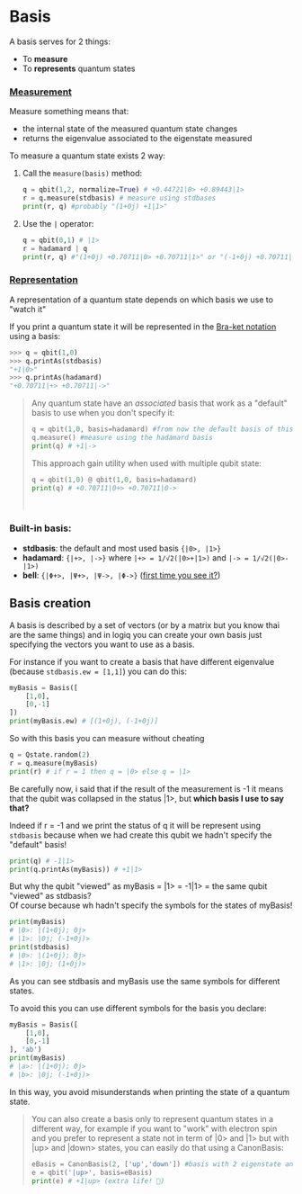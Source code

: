 # Basis
A basis serves for 2 things:
- To **measure**
- To **represents** quantum states

### <u>Measurement</u>

Measure something means that:
- the internal state of the measured quantum state changes
- returns the eigenvalue associated to the eigenstate measured


To measure a quantum state exists 2 way:
1. Call the `measure(basis)` method:
    ```python
    q = qbit(1,2, normalize=True) # +0.44721|0> +0.89443|1>
    r = q.measure(stdbasis) # measure using stdbases
    print(r, q) #probably "(1+0j) +1|1>"
    ```

2. Use the `|` operator:
    ```python
    q = qbit(0,1) # |1>
    r = hadamard | q
    print(r, q) #"(1+0j) +0.70711|0> +0.70711|1>" or "(-1+0j) +0.70711|0> -0.70711|1>"
    ```


### <u>Representation</u>
A representation of a quantum state depends on which basis we use to "watch it"

If you print a quantum state it will be represented in the [Bra-ket notation](https://en.wikipedia.org/wiki/Bra%E2%80%93ket_notation) using a basis:
```python
>>> q = qbit(1,0)
>>> q.printAs(stdbasis)
"+1|0>"
>>> q.printAs(hadamard)
"+0.70711|+> +0.70711|->"
```

> Any quantum state have an _associated_ basis that work as a "default" basis to use when you don't specify it:
>```python
>q = qbit(1,0, basis=hadamard) #from now the default basis of this qubit will be hadamard
>q.measure() #measure using the hadamard basis
>print(q) # +1|->
>```
>This approach gain utility when used with multiple qubit state:
>```python
>q = qbit(1,0) @ qbit(1,0, basis=hadamard)
>print(q) # +0.70711|0+> +0.70711|0->
>```
><p>&nbsp<p>

### Built-in basis:
- **stdbasis**: the default and most used basis `{|0>, |1>}`
- **hadamard**: `{|+>, |->}` where `|+> = 1/√2(|0>+|1>)` and `|-> = 1/√2(|0>-|1>)`
- **bell**: `{|Φ+>, |Ψ+>, |Ψ->, |Φ->}` ([first time you see it?](https://en.wikipedia.org/wiki/Bell_state))

## Basis creation
A basis is described by a set of vectors (or by a matrix but you know thai are the same things) and in logiq you can create your own basis just specifying the vectors you want to use as a basis.

For instance if you want to create a basis that have different eigenvalue (because `stdbasis.ew = [1,1]`) you can do this:

```python
myBasis = Basis([
    [1,0],
    [0,-1]
])
print(myBasis.ew) # [(1+0j), (-1+0j)]
```
So with this basis you can measure without cheating

```python
q = Qstate.random(2)
r = q.measure(myBasis)
print(r) # if r = 1 then q = |0> else q = |1>
```
Be carefully now, i said that if the result of the measurement is -1 it means that the qubit was collapsed in the status |1>, but **which basis I use to say that?**

Indeed if r = -1 and we print the status of q it will be represent using `stdbasis` because when we had create this qubit we hadn't specify the "default" basis!
```python
print(q) # -1|1>
print(q.printAs(myBasis)) # +1|1>
```
But why the qubit "viewed" as myBasis = |1> = -1|1> =  the same qubit "viewed" as stdbasis?  
Of course because wh hadn't specify the symbols for the states of myBasis!
```python
print(myBasis)
# |0>: |(1+0j); 0j>
# |1>: |0j; (-1+0j)>
print(stdbasis)
# |0>: |(1+0j); 0j>
# |1>: |0j; (1+0j)>
```
As you can see stdbasis and myBasis use the same symbols for different states.

To avoid this you can use different symbols for the basis you declare:
```python
myBasis = Basis([
    [1,0],
    [0,-1]
], 'ab')
print(myBasis)
# |a>: |(1+0j); 0j>
# |b>: |0j; (-1+0j)>
```
In this way, you avoid misunderstands when printing the state of a quantum state.

> You can also create a basis only to represent quantum states in a different way, for example if you want to "work" with electron spin and you prefer to represent a state not in term of |0> and |1> but with |up> and |down> states, you can easily do that using a CanonBasis:
>```python
>eBasis = CanonBasis(2, ['up','down']) #basis with 2 eigenstate and their symbols
>e = qbit('|up>', basis=eBasis)
>print(e) # +1|up> (extra life! 🍄)
>```
